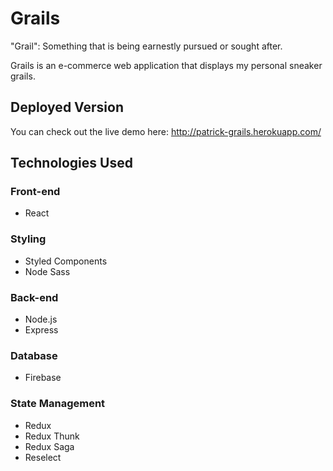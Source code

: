 # Grails

"Grail": Something that is being earnestly pursued or sought after.  
  
Grails is an e-commerce web application that displays my personal sneaker grails.  

## Deployed Version
You can check out the live demo here: http://patrick-grails.herokuapp.com/  

## Technologies Used
### Front-end
  - React  
### Styling  
  - Styled Components
  - Node Sass
### Back-end
  - Node.js
  - Express
### Database
  - Firebase
### State Management
  - Redux
  - Redux Thunk
  - Redux Saga
  - Reselect
